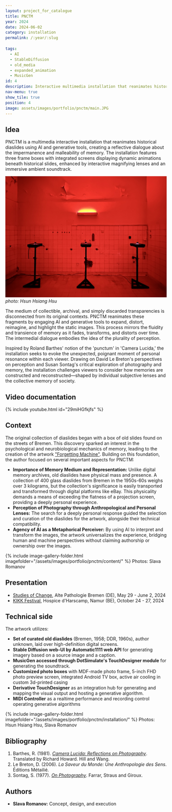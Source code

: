 ```yaml
---
layout: project_for_catalogue
title: PNCTM
year: 2024
date: 2024-06-02
category: installation
permalink: /:year/:slug

tags:
  - AI
  - StableDiffusion
  - old_media
  - expanded_animation
  - MusicGen
id: 4
description: Interactive multimedia installation that reanimates historical diaslides with AI, exploring the impermanence and malleability of memory
nav-menu: true
show_tile: true
position: 4
image: assets/images/portfolio/pnctm/main.JPG
---
```

## Idea
PNCTM is a multimedia interactive installation that reanimates historical diaslides using AI and generative tools, creating a reflective dialogue about the impermanence and malleability of memory. The installation features three frame boxes with integrated screens displaying dynamic animations beneath historical slides, enhanced by interactive magnifying lenses and an immersive ambient soundtrack.

![A Photo Box](\assets\images\portfolio\pnctm\1HsunHsiangHsu.jpg)
*photo: Hsun Hsiang Hsu*

The medium of collectible, archival, and simply discarded transparencies is disconnected from its original contexts. PNCTM reanimates these fragments by engaging AI and generative tools to expand, distort, reimagine, and highlight the static images. This process mirrors the fluidity and transience of memory as it fades, transforms, and distorts over time. The intermedial dialogue embodies the idea of the plurality of perception.

Inspired by Roland Barthes' notion of the 'punctum' in 'Camera Lucida,' the installation seeks to evoke the unexpected, poignant moment of personal resonance within each viewer. Drawing on David Le Breton's perspectives on perception and Susan Sontag's critical exploration of photography and memory, the installation challenges viewers to consider how memories are constructed and reconstructed—shaped by individual subjective lenses and the collective memory of society.

## Video documentation
{% include youtube.html id="29miHGfkjfs" %}

## Context
The original collection of diaslides began with a box of old slides found on the streets of Bremen. This discovery sparked an interest in the psychological and neurobiological mechanics of memory, leading to the creation of the artwork ["Forgetting Machine"](https://www.slavaromanov.art/interactive%20installation/2023/09/05/TheForgettingMachine.html). Building on this foundation, the author focused on several important aspects for PNCTM:

- **Importance of Memory Medium and Representation:** Unlike digital memory archives, old diaslides have physical mass and presence. A collection of 400 glass diaslides from Bremen in the 1950s-60s weighs over 3 kilograms, but the collection's significance is easily transported and transformed through digital platforms like eBay. This physicality demands a means of exceeding the flatness of a projection screen, providing a deeply personal experience.
- **Perception of Photography through Anthropological and Personal Lenses:** The search for a deeply personal response guided the selection and curation of the diaslides for the artwork, alongside their technical compatibility.
- **Agency of AI as a Metaphorical Perceiver:** By using AI to interpret and transform the images, the artwork universalizes the experience, bridging human and machine perspectives without claiming authorship or ownership over the images.

{% include image-gallery-folder.html imagefolder="/assets/images/portfolio/pnctm/content/" %}
Photos: Slava Romanov

## Presentation
- [Studies of Change](https://studiesofchange.hfk-bremen.de/), Alte Pathologie Bremen (DE), May 29 - June 2, 2024
- [KIKK Festival](http://kikk2024.digitalmedia-bremen.de/), Hospice d'Harscamp, Namur (BE), October 24 - 27, 2024

## Technical side

The artwork utilizes: 
- **Set of curated old diaslides** (Bremen, 1958; DDR, 1960s), author unknown, laid over high-definition digital screens.
- **Stable Diffusion web-UI by Automatic1111 web API** for generating imagery based on a source image and a caption.
- **MusicGen accessed through DotSimulate's TouchDesigner module** for generating the soundtrack.
- **Customized photo boxes** with MDF-made photo frame, 5-inch FHD photo preview screen, integrated Android TV box, active air cooling in custom 3d-printed casing
- **Derivative TouchDesigner** as an integration hub for generating and mapping the visual output and hosting a generative algorithm.
- **MIDI Controller** as a realtime performance and recording control operating generative algorithms


{% include image-gallery-folder.html imagefolder="/assets/images/portfolio/pnctm/installation/" %}
Photos: Hsun Hsiang Hsu, Slava Romanov



## Bibliography
1. Barthes, R. (1981). [*Camera Lucida: Reflections on Photography*](https://monoskop.org/images/c/c5/Barthes_Roland_Camera_Lucida_Reflections_on_Photography.pdf). Translated by Richard Howard. Hill and Wang.
2. Le Breton, D. (2006). *La Saveur du Monde: Une Anthropologie des Sens*. Éditions Métailié.
3. Sontag, S. (1977). [*On Photography*](https://www.lab404.com/3741/readings/sontag.pdf). Farrar, Straus and Giroux.


## Authors
- **Slava Romanov:** Concept, design, and execution